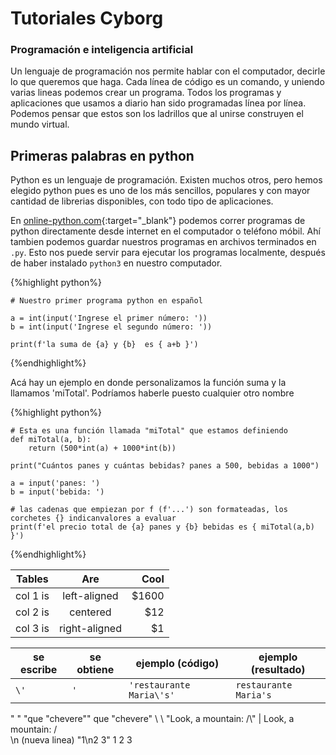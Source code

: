 # Tutoriales Cyborg 
### Programación e inteligencia artificial

Un lenguaje de programación nos permite hablar con el computador, decirle lo que queremos que haga. Cada línea de código es un comando, y uniendo varias lineas podemos crear un programa. Todos los programas y aplicaciones que usamos a diario han sido programadas línea por línea. Podemos pensar que estos son los ladrillos que al unirse construyen el mundo virtual.

## Primeras palabras en python

Python es un lenguaje de programación. Existen muchos otros, pero hemos elegido python pues es uno de los más sencillos, populares y con mayor cantidad de librerias disponibles, con todo tipo de aplicaciones.

En [online-python.com](https://www.online-python.com/){:target="_blank"} podemos correr programas de python directamente desde internet en el computador o teléfono móbil. Ahí tambien podemos guardar nuestros programas en archivos terminados en `.py`. Esto nos puede servir para  ejecutar los programas localmente, después de haber instalado `python3` en nuestro computador. 

{%highlight python%} 
```
# Nuestro primer programa python en español

a = int(input('Ingrese el primer número: '))
b = int(input('Ingrese el segundo número: '))

print(f'la suma de {a} y {b}  es { a+b }')
```
{%endhighlight%}






Acá  hay un ejemplo en donde personalizamos la función suma y la llamamos 'miTotal'. Podríamos haberle puesto cualquier otro nombre




{%highlight python%} 
```
# Esta es una función llamada "miTotal" que estamos definiendo 
def miTotal(a, b):
    return (500*int(a) + 1000*int(b))

print("Cuántos panes y cuántas bebidas? panes a 500, bebidas a 1000")

a = input('panes: ')
b = input('bebida: ')

# las cadenas que empiezan por f (f'...') son formateadas, los corchetes {} indicanvalores a evaluar 
print(f'el precio total de {a} panes y {b} bebidas es { miTotal(a,b) }')
```
{%endhighlight%}



<!--iframe src="https://www.kaggle.com/embed/colinmorris/strings-and-dictionaries?cellIds=11&kernelSessionId=79384572" height="300" style="margin: 0 auto; width: 100%; max-width: 950px;" frameborder="0" scrolling="auto" title="Strings and Dictionaries"></iframe-->


| Tables   |      Are      |  Cool |
|----------|:-------------:|------:|
| col 1 is |  left-aligned | $1600 |
| col 2 is |    centered   |   $12 |
| col 3 is | right-aligned |    $1 |


|se escribe | se obtiene | ejemplo (código) | ejemplo (resultado) |
|-----------|------------|--------------------------|--------------------------|
| `\'`	    |  `'`       | `'restaurante Maria\'s'` | `restaurante Maria's`    |
\"	"	"que \"chevere\""	que "chevere"
\\	\       "Look, a mountain: /\\" | Look, a mountain: /\
\n	(nueva linea)        "1\n2 3"	1
2 3